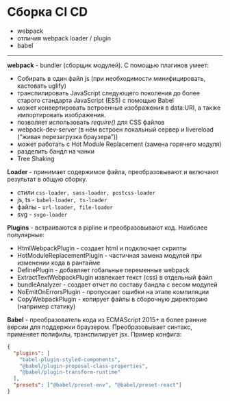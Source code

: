 # Сборка CI CD
* webpack
* отличия webpack loader / plugin
* babel
***

**webpack** - bundler (сборщик модулей). С помощью плагинов умеет: 
* Собирать в один файл js (при необходимости минифицировать, кастовать uglify)
* транспилировать JavaScript следующего поколения до более старого стандарта JavaScript (ES5) с помощью Babel
* может конвертировать встроенные изображения в data:URI, а также импортировать изображения.
* позволяет использовать *require()* для CSS файлов
* webpack-dev-server (в нём встроен локальный сервер и livereload (“живая перезагрузка браузера”))
* может работать с Hot Module Replacement (замена горячего модуля)
* разделить бандл на чанки
* Tree Shaking

**Loader** - принимает содержимое файла, преобразовывают и включают результат в общую сборку.
* стили `css-loader, sass-loader, postcss-loader`
* js, ts - `babel-loader, ts-loader`
* файлы - `url-loader, file-loader`
* svg - `svgo-loader`

**Plugins** - встраиваются в pipline и преобразовывают код. Наиболее популярные: 
* HtmlWebpackPlugin - создает html и подключает скрипты
* HotModuleReplacementPlugin - частичная замена модулей при изменении кода в рантайме
* DefinePlugin - добавляет гобальные переменные webpack
* ExtractTextWebpackPlugin извлекает текст (css) в отдельный файл
* bundleAnalyzer - создает отчет по составу бандла с весом модулей
* NoEmitOnErrorsPlugin - пропускает ошибки на этапе компиляции
* CopyWebpackPlugin - копирует файлы в сборочную директорию (например статику)

**Babel** - преобразователь кода из ECMAScript 2015+ в более ранние версии для поддержки браузером. Преобразовывает синтакс, применяет полифилы, транспилирует jsx. Пример конфига:
```json
{
  "plugins": [
    "babel-plugin-styled-components",
    "@babel/plugin-proposal-class-properties",
    "@babel/plugin-transform-runtime"
  ],
  "presets": ["@babel/preset-env", "@babel/preset-react"]
}
```